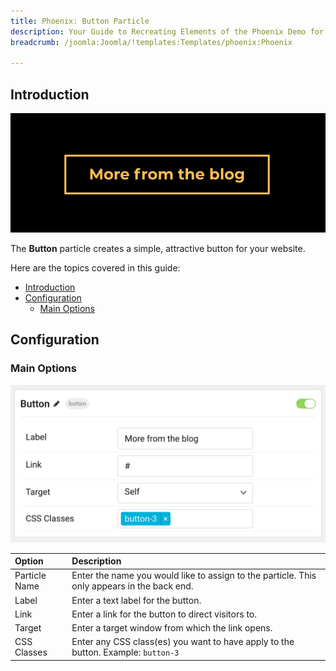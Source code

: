 ```yaml
---
title: Phoenix: Button Particle
description: Your Guide to Recreating Elements of the Phoenix Demo for Joomla
breadcrumb: /joomla:Joomla/!templates:Templates/phoenix:Phoenix

---
```


## Introduction

![](assets/particle_button1.png)

The **Button** particle creates a simple, attractive button for your website.

Here are the topics covered in this guide:

- [Introduction](#introduction)
- [Configuration](#configuration)
  - [Main Options](#main-options)

## Configuration

### Main Options 

![](assets/particle_button2.png)

| Option        | Description                                                                                 |
| :------------ | :------------------------------------------------------------------------------------------ |
| Particle Name | Enter the name you would like to assign to the particle. This only appears in the back end. |
| Label         | Enter a text label for the button.                                                          |
| Link          | Enter a link for the button to direct visitors to.                                          |
| Target        | Enter a target window from which the link opens.                                            |
| CSS Classes   | Enter any CSS class(es) you want to have apply to the button. Example: `button-3`           |